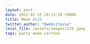 ```yaml
---
layout: post
date: 2022-02-15 20:13:10 +0000.
title: Meme #129
twitter_author: "@webcityusa"
local_file: /assets/images/129.jpeg
tags: party meme cartoon
---
```

